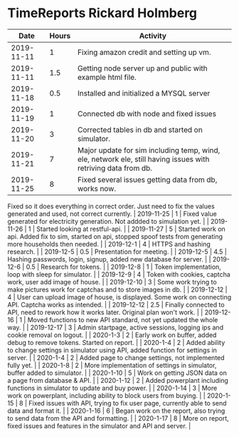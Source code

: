 # TimeReports Rickard Holmberg
| Date        |  Hours  | Activity                                       |
| ----------- | ------- |------------------------------------------------
| 2019-11-11  | 1       | Fixing amazon credit and setting up vm. |
| 2019-11-11  | 1.5     | Getting node server up and public with example html file. |
| 2019-11-18  | 0.5	    | Installed and initialized a MYSQL server |
| 2019-11-19  | 1	    | Connected db with node and fixed issues | 
| 2019-11-20  | 3	    | Corrected tables in db and started on simulator. |
| 2019-11-21  | 7       | Major update for sim including temp, wind, ele, network ele, still having issues with retriving data from db. |
| 2019-11-25  | 8       | Fixed several issues getting data from db, works now. 
Fixed so it does everything in correct order. Just need to fix the values generated and used, not correct currently.
| 2019-11-25  | 1       | Fixed value generated for electricity generation. Not addded to simulation yet. |
| 2019-11-26  | 1       | Started looking at restful-api. |
| 2019-11-27  | 5       | Started work on api. Added fix to sim, started on api, stopped spoof tests from generating more households then needed. |
| 2019-12-1   | 4       | HTTPS and hashing research. |
| 2019-12-5   | 0.5     | Presentation for meeting. |
| 2019-12-5   | 4.5     | Hashing passwords, login, signup, added new database for server. |
| 2019-12-6   | 0.5     | Research for tokens. |
| 2019-12-8   | 1       | Token implementation, loop with sleep for simulator. |
| 2019-12-9   | 4       | Token with cookies, captcha work, user add image of house. |
| 2019-12-10  | 3       | Some work trying to make pictures work for captchas and to store images in db. |
| 2019-12-12  | 4       | User can upload image of house, is displayed. Some work on connecting API. Captcha works as intended. |
| 2019-12-12  | 2.5     | Finally connected to API, need to rework how it works later. Original plan won't work. |
| 2019-12-16  | 1       | Moved functions to new API standard, not yet updated the whole way. |
| 2019-12-17  | 3       | Admin startpage, active sessions, logging ips and cookie removal on logout. |
| 2020-1-3    | 2       | Early work on buffer, added debug to remove tokens. Started on report. |
| 2020-1-4    | 2       | Added ability to change settings in simulator using API, added function for settings in server. |
| 2020-1-4    | 2       | Added page to change settings, not implemented fully yet. |
| 2020-1-8    | 2       | More implementation of settings in simulator, buffer added to simulator. |
| 2020-1-10   | 5       | Work on getting JSON data on a page from database & API. |
| 2020-1-12   | 2       | Added powerplant including functions in simulator to update and buy power. |
| 2020-1-14   | 3       | More work on powerplant, including ability to block users from buying. |
| 2020-1-15   | 8       | Fixed issues with API, trying to fix user page, currently able to send data and format it. |
| 2020-1-16   | 6       | Began work on the report, also trying to send data from the API and formatting. |
| 2020-1-17   | 8       | More on report, fixed issues and features in the simulator and API and server. |
